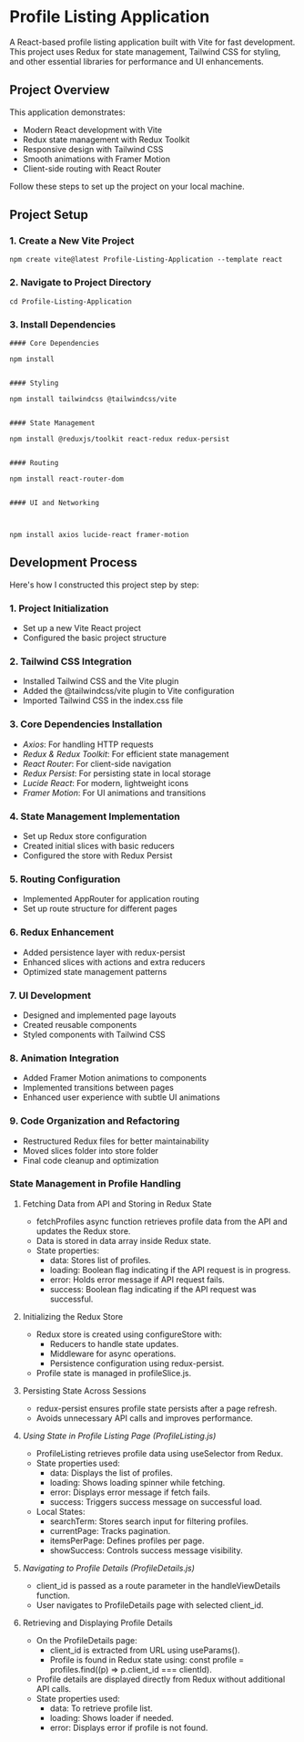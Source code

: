 # Profile Listing Application

A React-based profile listing application built with Vite for fast development. This project uses Redux for state management, Tailwind CSS for styling, and other essential libraries for performance and UI enhancements.

## Project Overview

This application demonstrates:
- Modern React development with Vite
- Redux state management with Redux Toolkit
- Responsive design with Tailwind CSS
- Smooth animations with Framer Motion
- Client-side routing with React Router


Follow these steps to set up the project on your local machine.  

## Project Setup  

### 1. Create a New Vite Project  
```
npm create vite@latest Profile-Listing-Application --template react
```

### 2. Navigate to Project Directory  
```
cd Profile-Listing-Application
```

### 3. Install Dependencies  
```
#### Core Dependencies  

npm install


#### Styling  

npm install tailwindcss @tailwindcss/vite


#### State Management  

npm install @reduxjs/toolkit react-redux redux-persist


#### Routing  

npm install react-router-dom


#### UI and Networking  



npm install axios lucide-react framer-motion
```

## Development Process

Here's how I constructed this project step by step:

### 1. Project Initialization
- Set up a new Vite React project
- Configured the basic project structure

### 2. Tailwind CSS Integration
- Installed Tailwind CSS and the Vite plugin
- Added the @tailwindcss/vite plugin to Vite configuration
- Imported Tailwind CSS in the index.css file

### 3. Core Dependencies Installation
- *Axios*: For handling HTTP requests
- *Redux & Redux Toolkit*: For efficient state management
- *React Router*: For client-side navigation
- *Redux Persist*: For persisting state in local storage
- *Lucide React*: For modern, lightweight icons
- *Framer Motion*: For UI animations and transitions

### 4. State Management Implementation
- Set up Redux store configuration
- Created initial slices with basic reducers
- Configured the store with Redux Persist

### 5. Routing Configuration
- Implemented AppRouter for application routing
- Set up route structure for different pages

### 6. Redux Enhancement
- Added persistence layer with redux-persist
- Enhanced slices with actions and extra reducers
- Optimized state management patterns

### 7. UI Development
- Designed and implemented page layouts
- Created reusable components
- Styled components with Tailwind CSS

### 8. Animation Integration
- Added Framer Motion animations to components
- Implemented transitions between pages
- Enhanced user experience with subtle UI animations

### 9. Code Organization and Refactoring
- Restructured Redux files for better maintainability
- Moved slices folder into store folder
- Final code cleanup and optimization


### State Management in Profile Handling

1. Fetching Data from API and Storing in Redux State

   - fetchProfiles async function retrieves profile data from the API and updates the Redux store.
   - Data is stored in data array inside Redux state.
   - State properties:
     - data: Stores list of profiles.
     - loading: Boolean flag indicating if the API request is in progress.
     - error: Holds error message if API request fails.
     - success: Boolean flag indicating if the API request was successful.

2. Initializing the Redux Store

   - Redux store is created using configureStore with:
     - Reducers to handle state updates.
     - Middleware for async operations.
     - Persistence configuration using redux-persist.
   - Profile state is managed in profileSlice.js.

3. Persisting State Across Sessions

   - redux-persist ensures profile state persists after a page refresh.
   - Avoids unnecessary API calls and improves performance.

4. _Using State in Profile Listing Page (ProfileListing.js)_

   - ProfileListing retrieves profile data using useSelector from Redux.
   - State properties used:
     - data: Displays the list of profiles.
     - loading: Shows loading spinner while fetching.
     - error: Displays error message if fetch fails.
     - success: Triggers success message on successful load.
   - Local States:
     - searchTerm: Stores search input for filtering profiles.
     - currentPage: Tracks pagination.
     - itemsPerPage: Defines profiles per page.
     - showSuccess: Controls success message visibility.

5. _Navigating to Profile Details (ProfileDetails.js)_

   - client_id is passed as a route parameter in the handleViewDetails function.
   - User navigates to ProfileDetails page with selected client_id.

6. Retrieving and Displaying Profile Details
   - On the ProfileDetails page:
     - client_id is extracted from URL using useParams().
     - Profile is found in Redux state using: const profile = profiles.find((p) => p.client_id === clientId).
   - Profile details are displayed directly from Redux without additional API calls.
   - State properties used:
     - data: To retrieve profile list.
     - loading: Shows loader if needed.
     - error: Displays error if profile is not found.
